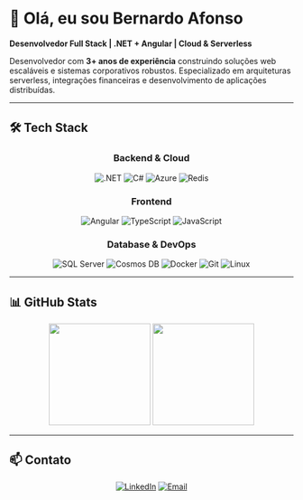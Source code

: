 # 👋 Olá, eu sou Bernardo Afonso

**Desenvolvedor Full Stack | .NET + Angular | Cloud & Serverless**

Desenvolvedor com **3+ anos de experiência** construindo soluções web escaláveis e sistemas corporativos robustos. Especializado em arquiteturas serverless, integrações financeiras e desenvolvimento de aplicações distribuídas.

---

## 🛠️ Tech Stack

<div align="center">
  
### Backend & Cloud
![.NET](https://img.shields.io/badge/.NET-512BD4?style=for-the-badge&logo=dotnet&logoColor=white)
![C#](https://img.shields.io/badge/C%23-239120?style=for-the-badge&logo=c-sharp&logoColor=white)
![Azure](https://img.shields.io/badge/Azure-0078D4?style=for-the-badge&logo=microsoft-azure&logoColor=white)
![Redis](https://img.shields.io/badge/Redis-DC382D?style=for-the-badge&logo=redis&logoColor=white)

### Frontend
![Angular](https://img.shields.io/badge/Angular-DD0031?style=for-the-badge&logo=angular&logoColor=white)
![TypeScript](https://img.shields.io/badge/TypeScript-3178C6?style=for-the-badge&logo=typescript&logoColor=white)
![JavaScript](https://img.shields.io/badge/JavaScript-F7DF1E?style=for-the-badge&logo=javascript&logoColor=black)

### Database & DevOps
![SQL Server](https://img.shields.io/badge/SQL_Server-CC2927?style=for-the-badge&logo=microsoft-sql-server&logoColor=white)
![Cosmos DB](https://img.shields.io/badge/Cosmos_DB-0078D4?style=for-the-badge&logo=microsoft-azure&logoColor=white)
![Docker](https://img.shields.io/badge/Docker-2496ED?style=for-the-badge&logo=docker&logoColor=white)
![Git](https://img.shields.io/badge/Git-F05032?style=for-the-badge&logo=git&logoColor=white)
![Linux](https://img.shields.io/badge/Linux-FCC624?style=for-the-badge&logo=linux&logoColor=black)

</div>

---

## 📊 GitHub Stats

<div align="center">
  <img height="180em" src="https://github-readme-stats.vercel.app/api?username=bezao244&show_icons=true&theme=dracula&include_all_commits=true&count_private=true"/>
  <img height="180em" src="https://github-readme-stats.vercel.app/api/top-langs/?username=bezao244&layout=compact&langs_count=8&theme=dracula"/>
</div>

---

## 📫 Contato

<div align="center">
  
[![LinkedIn](https://img.shields.io/badge/LinkedIn-0A66C2?style=for-the-badge&logo=linkedin&logoColor=white)](https://www.linkedin.com/in/bernardo-afonso-28379622b)
[![Email](https://img.shields.io/badge/Email-EA4335?style=for-the-badge&logo=gmail&logoColor=white)](mailto:bernardoafonso9734@gmail.com)

</div>
